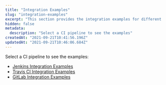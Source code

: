 ```yaml
---
title: "Integration Examples"
slug: "integration-examples"
excerpt: "This section provides the integration examples for different use cases."
hidden: false
metadata: 
  description: "Select a CI pipeline to see the examples"
createdAt: "2021-09-21T10:41:56.196Z"
updatedAt: "2021-09-21T10:46:06.684Z"
---
```

Select a CI pipeline to see the examples:
* [Jenkins Integration Examples](doc:jenkins-integration-examples) 
* [Travis CI Integration Examples](doc:travis-ci-integration-examples) 
* [GitLab Integration Examples](doc:gitlab-integration-examples)